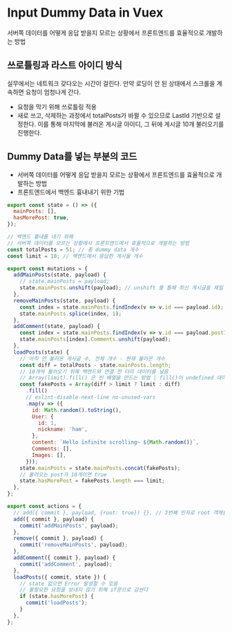 # Input Dummy Data in Vuex
서버쪽 데이터를 어떻게 응답 받을지 모르는 상황에서 프론트엔드를 효율적으로 개발하는 방법

## 쓰로틀링과 라스트 아이디 방식
실무에서는 네트워크 갖다오는 시간이 걸린다.
만약 로딩이 안 된 상태에서 스크롤을 계속하면 요청이 엄청나게 간다.

- 요청을 막기 위해 쓰로틀링 적용
- 새로 쓰고, 삭제하는 과정에서 totalPosts가 바뀔 수 있으므로 LastId 기반으로 설정한다. 이를 통해 마지막에 불러온 게시글 아이디, 그 뒤에 게시글 10개 불러오기를 진행한다.

## Dummy Data를 넣는 부분의 코드
- 서버쪽 데이터를 어떻게 응답 받을지 모르는 상황에서 프론트엔드를 효율적으로 개발하는 방법
- 프론트엔드에서 백엔드 흉내내기 위한 기법


```js
export const state = () => ({
  mainPosts: [],
  hasMorePost: true,
});

// 백엔드 흉내를 내기 위해
// 서버쪽 데이터를 모르는 상황에서 프론트엔드에서 효율적으로 개발하는 방법
const totalPosts = 51; // 총 dummy data 개수
const limit = 10; // 백엔드에서 응답한 게시물 개수

export const mutations = {
  addMainPosts(state, payload) {
    // state.mainPosts = payload;
    state.mainPosts.unshift(payload); // unshift 를 통해 최신 게시글을 제일 앞으로
  },
  removeMainPosts(state, payload) {
    const index = state.mainPosts.findIndex(v => v.id === payload.id);
    state.mainPosts.splice(index, 1);
  },
  addComment(state, payload) {
    const index = state.mainPosts.findIndex(v => v.id === payload.postId);
    state.mainPosts[index].Comments.unshift(payload);
  },
  loadPosts(state) {
    // 아직 안 불러온 게시글 수, 전체 개수 - 현재 불러온 개수
    const diff = totalPosts - state.mainPosts.length;
    // 10개씩 불러오기 위해 백엔드와 연결 전 더미 데이터를 넣음
    // Array(limit).fill() 은 빈 배열을 만드는 방법 | fill()이 undefined 데이터를 채워넣음
    const fakePosts = Array(diff > limit ? limit : diff)
      .fill()
      // eslint-disable-next-line no-unused-vars
      .map(v => ({
        id: Math.random().toString(),
        User: {
          id: 1,
          nickname: 'ham',
        },
        content: `Hello infinite scrolling~ ${Math.random()}`,
        Comments: [],
        Images: [],
      }));
    state.mainPosts = state.mainPosts.concat(fakePosts);
    // 불러오는 post가 10개이면 true
    state.hasMorePost = fakePosts.length === limit;
  },
};

export const actions = {
  // add({ commit }, payload, {root: true}) {}, // 3번째 인자로 root 객체를 전달하면, index의 muation을 호출할 수 있다.
  add({ commit }, payload) {
    commit('addMainPosts', payload);
  },
  remove({ commit }, payload) {
    commit('removeMainPosts', payload);
  },
  addComment({ commit }, payload) {
    commit('addComment', payload);
  },
  loadPosts({ commit, state }) {
    // state 없으면 Error 발생할 수 있음
    // 불필요한 요청을 보내지 않기 위해 if문으로 감싼다
    if (state.hasMorePost) {
      commit('loadPosts');
    }
  },
};
```
